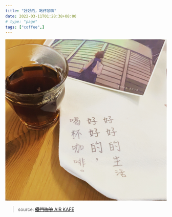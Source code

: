 ```yaml
---
title: "好好的，喝杯咖啡"
date: 2022-03-11T01:28:38+08:00
# type: "page"
tags: ["coffee",]
---
```



![好好的，喝杯咖啡](images/698F8FE0-7CB2-43F4-BBB9-165788D45CDE.jpeg)
> source: [~~鐵門咖啡~~ AIR KAFE](https://www.facebook.com/AirKafe/)
